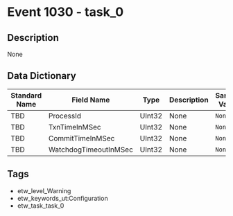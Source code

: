# Event 1030 - task_0

## Description
None

## Data Dictionary
|Standard Name|Field Name|Type|Description|Sample Value|
|---|---|---|---|---|
|TBD|ProcessId|UInt32|None|`None`|
|TBD|TxnTimeInMSec|UInt32|None|`None`|
|TBD|CommitTimeInMSec|UInt32|None|`None`|
|TBD|WatchdogTimeoutInMSec|UInt32|None|`None`|

## Tags
* etw_level_Warning
* etw_keywords_ut:Configuration
* etw_task_task_0